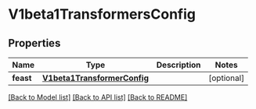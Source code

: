 # V1beta1TransformersConfig

## Properties
Name | Type | Description | Notes
------------ | ------------- | ------------- | -------------
**feast** | [**V1beta1TransformerConfig**](V1beta1TransformerConfig.md) |  | [optional] 

[[Back to Model list]](../README.md#documentation-for-models) [[Back to API list]](../README.md#documentation-for-api-endpoints) [[Back to README]](../README.md)


